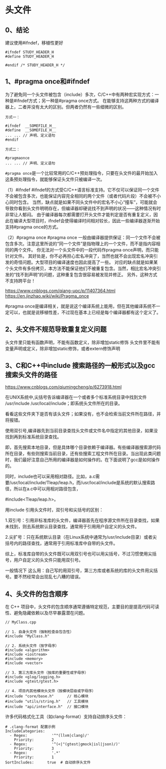 # 头文件

## 0、结论
建议使用#ifndef，移植性更好
```
#ifndef STUDY_HEADER_H
#define STUDY_HEADER_H

#endif /* STUDY_HEADER_H */
```

## 1、#pragma once和#ifndef
为了避免同一个头文件被包含（include）多次，C/C++中有两种宏实现方式：一种是#ifndef方式；另一种是#pragma once方式。
在能够支持这两种方式的编译器上，二者并没有太大的区别。但两者仍然有一些细微的区别。
```
方式一：

#ifndef  __SOMEFILE_H__
#define  __SOMEFILE_H__
... ... // 声明、定义语句
#endif

方式二：

#pragmaonce
... ... // 声明、定义语句
```

`#pragma once`是一个比较常用的C/C++预处理指令，只要在头文件的最开始加入这条预处理指令，就能够保证头文件只被编译一次。

（1）#ifndef
#ifndef的方式受C/C++语言标准支持。它不仅可以保证同一个文件不会被包含多次，也能保证内容完全相同的两个文件（或者代码片段）不会被不小心同时包含。
当然，缺点就是如果不同头文件中的宏名不小心“撞车”，可能就会导致你看到头文件明明存在，但编译器却硬说找不到声明的状况——这种情况有时非常让人郁闷。
由于编译器每次都需要打开头文件才能判定是否有重复定义，因此在编译大型项目时，ifndef会使得编译时间相对较长，因此一些编译器逐渐开始支持#pragma once的方式。

（2）#pragma once
#pragma once 一般由编译器提供保证：同一个文件不会被包含多次。注意这里所说的“同一个文件”是指物理上的一个文件，而不是指内容相同的两个文件。
你无法对一个头文件中的一段代码作pragma once声明，而只能针对文件。
其好处是，你不必再担心宏名冲突了，当然也就不会出现宏名冲突引发的奇怪问题。大型项目的编译速度也因此提高了一些。
对应的缺点就是如果某个头文件有多份拷贝，本方法不能保证他们不被重复包含。当然，相比宏名冲突引发的“找不到声明”的问题，这种重复包含很容易被发现并修正。
另外，这种方式不支持跨平台！

https://www.cnblogs.com/qiang-upc/p/11407364.html
https://en.jinzhao.wiki/wiki/Pragma_once

#pragma once是编译相关，就是说这个编译系统上能用，但在其他编译系统不一定可以，也就是说移植性差，不过现在基本上已经是每个编译器都有这个定义了。

## 2、头文件不规范导致重复定义问题
头文件里只能有函数声明，不能有函数定义，除非增加static修饰
头文件里不能有变量声明或定义，除非增加static修饰，或者extern修饰声明

## 3、C和C++中include 搜索路径的一般形式以及gcc搜索头文件的路径
https://www.cnblogs.com/qiumingcheng/p/6273918.html


在UNIX系统中,尖括号告诉编译器在一个或者多个标准系统目录中找到文件 /usr/include /usr/local/include；即系统头文件所在的目录。

看看这些文件夹下是否有该头文件；如果没有，也不会检索当前文件所在路径，并将报错。

使用双引号,编译器先到当前目录查找头文件或文件名中指定的其他目录，如果没找到再到标准系统目录查找。

即，首先搜索本地目录，但是具体哪个目录依赖于编译器。有些编译器搜索源代码所在目录，有些则搜索当前目录，还有些搜索工程文件所在目录。当出现此类问题时，我们最好注意自己所用的编译器是如何操作的。在下面说明了gcc是如何操作的。

同时，include也可以采用相对路径。比如，a.c需要/usr/local/include/Tleap/leap.h，而/usr/local/include是系统的默认搜索路径，所以在a.c中可以用相对路径包含，

#include<Tleap/leap.h>。

用include 引用头文件时，双引号和尖括号的区别：

1.双引号：引用非标准库的头文件，编译器首先在程序源文件所在目录查找，如果未找到，则去系统默认目录查找，通常用于引用用户自定义的头文件。

2.尖扩号：只在系统默认目录（在Linux系统中通常为/usr/include目录）或者尖括号内的路径查找，通常用于引用标准库中自带的头文件。

综上，标准库自带的头文件既可以用双引号也可以用尖括号，不过习惯使用尖括号，用户自定义的头文件只能用双引号。

 

一般情况下 这么用：自己写的用双引号，第三方库或者系统的库的头文件用尖括号。要不然经常会出现乱七八糟的错误。

## 4、头文件的包含顺序
在 C++ 项目中，头文件的包含顺序通常遵循特定规范，主要目的是提高代码可读性、避免隐藏依赖以及尽早暴露潜在问题。

```
// MyClass.cpp

// 1. 自身头文件（强制检查自包含性）
#include "MyClass.h"

// 2. 系统头文件（按字母序）
#include <algorithm>
#include <iostream>
#include <memory>
#include <vector>

// 3. 第三方库头文件（按库的重要性或字母序）
#include <glog/logging.h>
#include <gtest/gtest.h>

// 4. 项目内其他模块头文件（按模块层级或字母序）
#include "core/base.h"      // 核心模块
#include "utils/string.h"   // 工具模块
#include "api/interface.h"  // 接口模块
```

许多代码格式化工具（如clang-format）支持自动排序头文件：
```
# .clang-format 配置示例
IncludeCategories:
  - Regex:           '^"(llvm|clang)/'
    Priority:        2
  - Regex:           '^(<|"(gtest|gmock|isl|json)/)'
    Priority:        3
  - Regex:           '.*'
    Priority:        1
SortIncludes:      true  # 自动排序头文件
```